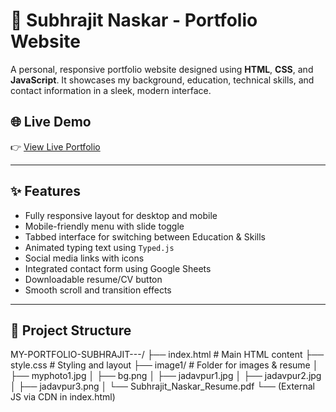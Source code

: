 # 💼 Subhrajit Naskar - Portfolio Website

A personal, responsive portfolio website designed using **HTML**, **CSS**, and **JavaScript**. It showcases my background, education, technical skills, and contact information in a sleek, modern interface.

## 🌐 Live Demo

👉 [View Live Portfolio](https://subhrajitnaskar.github.io/MY-PORTFOLIO-SUBHRAJIT---/)

---

## ✨ Features

- Fully responsive layout for desktop and mobile
- Mobile-friendly menu with slide toggle
- Tabbed interface for switching between Education & Skills
- Animated typing text using `Typed.js`
- Social media links with icons
- Integrated contact form using Google Sheets
- Downloadable resume/CV button
- Smooth scroll and transition effects

---

## 📂 Project Structure

MY-PORTFOLIO-SUBHRAJIT---/
├── index.html # Main HTML content
├── style.css # Styling and layout
├── image1/ # Folder for images & resume
│ ├── myphoto1.jpg
│ ├── bg.png
│ ├── jadavpur1.jpg
│ ├── jadavpur2.jpg
│ ├── jadavpur3.png
│ └── Subhrajit_Naskar_Resume.pdf
└── (External JS via CDN in index.html)
